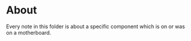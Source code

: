 # About

Every note in this folder is about a specific component which is on or was on a motherboard.